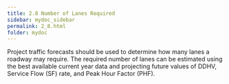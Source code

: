 ```yaml
---
title: 2.8 Number of Lanes Required
sidebar: mydoc_sidebar
permalink: 2_8.html
folder: mydoc
---
```


<style>
  div{text-align: justify;}
</style>

Project traffic forecasts should be used to determine how many lanes a roadway may require. The required number of lanes can be estimated using the best available current year data and projecting future values of DDHV, Service Flow (SF) rate, and Peak Hour Factor (PHF).
